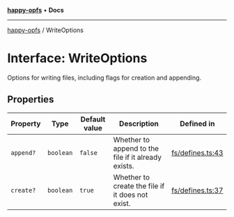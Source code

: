 [**happy-opfs**](../README.md) • **Docs**

***

[happy-opfs](../README.md) / WriteOptions

# Interface: WriteOptions

Options for writing files, including flags for creation and appending.

## Properties

| Property | Type | Default value | Description | Defined in |
| ------ | ------ | ------ | ------ | ------ |
| `append?` | `boolean` | `false` | Whether to append to the file if it already exists. | [fs/defines.ts:43](https://github.com/JiangJie/happy-opfs/blob/41bfb9280ee562c4a8708809308f96d116edb112/src/fs/defines.ts#L43) |
| `create?` | `boolean` | `true` | Whether to create the file if it does not exist. | [fs/defines.ts:37](https://github.com/JiangJie/happy-opfs/blob/41bfb9280ee562c4a8708809308f96d116edb112/src/fs/defines.ts#L37) |
